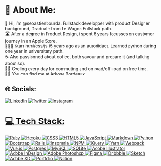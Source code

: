 <h1>💫 About Me:</h1>

<p>👋 Hi, I’m @sebastienbourda. Fullstack developper with product Designer background, Graduate from Le Wagon Fullstack path.<br>🛣 After a degree in Product Design, i spent 6 years focusses on customer journey in an Apple Store.<br>👨🏻‍💻 Start html/css/js 15 years ago as an autodidact. Learned python during one year in universitary path.<br>☕️ Also passionned about coffee, both savour and prepare it (and talking about so).<br>🚴🏻 Cycling every day for commuting and on road/off-road on free time.<br>🧗🏻 You can find me at Arkose Bordeaux. </p>

<h2>🌐 Socials:</h2>

<p></a> <a href="https://linkedin.com/in/www.linkedin.com/in/sebastien-bourda"><img src="https://img.shields.io/badge/LinkedIn-%230077B5.svg?logo=linkedin&logoColor=white" alt="LinkedIn" /></a>  <a href="https://twitter.com/@SebastienBourda"><img src="https://img.shields.io/badge/Twitter-%231DA1F2.svg?logo=Twitter&logoColor=white" alt="Twitter" /></a>  <a href="https://instagram.com/justcallmesebb"><img src="https://img.shields.io/badge/Instagram-%23E4405F.svg?logo=Instagram&logoColor=white" alt="Instagram" /></p>

<h1>💻 Tech Stack:</h1>

<p><img src="https://img.shields.io/badge/ruby-%23CC342D.svg?style=for-the-badge&logo=ruby&logoColor=white" alt="Ruby" /> <img src="https://img.shields.io/badge/heroku-%23430098.svg?style=for-the-badge&logo=heroku&logoColor=white" alt="Heroku" /> <img src="https://img.shields.io/badge/css3-%231572B6.svg?style=for-the-badge&logo=css3&logoColor=white" alt="CSS3" /> <img src="https://img.shields.io/badge/html5-%23E34F26.svg?style=for-the-badge&logo=html5&logoColor=white" alt="HTML5" /> <img src="https://img.shields.io/badge/javascript-%23323330.svg?style=for-the-badge&logo=javascript&logoColor=%23F7DF1E" alt="JavaScript" /> <img src="https://img.shields.io/badge/markdown-%23000000.svg?style=for-the-badge&logo=markdown&logoColor=white" alt="Markdown" /> <img src="https://img.shields.io/badge/python-3670A0?style=for-the-badge&logo=python&logoColor=ffdd54" alt="Python" /> <img src="https://img.shields.io/badge/bootstrap-%23563D7C.svg?style=for-the-badge&logo=bootstrap&logoColor=white" alt="Bootstrap" />  <img src="https://img.shields.io/badge/rails-%23CC0000.svg?style=for-the-badge&logo=ruby-on-rails&logoColor=white" alt="Rails" /> <img src="https://img.shields.io/badge/Insomnia-black?style=for-the-badge&logo=insomnia&logoColor=5849BE" alt="Insomnia" /> <img src="https://img.shields.io/badge/NPM-%23000000.svg?style=for-the-badge&logo=npm&logoColor=white" alt="NPM" /> <img src="https://img.shields.io/badge/jquery-%230769AD.svg?style=for-the-badge&logo=jquery&logoColor=white" alt="jQuery" /> <img src="https://img.shields.io/badge/yarn-%232C8EBB.svg?style=for-the-badge&logo=yarn&logoColor=white" alt="Yarn" /> <img src="https://img.shields.io/badge/webpack-%238DD6F9.svg?style=for-the-badge&logo=webpack&logoColor=black" alt="Webpack" /> <img src="https://img.shields.io/badge/vuejs-%2335495e.svg?style=for-the-badge&logo=vuedotjs&logoColor=%234FC08D" alt="Vue.js" /> <img src="https://img.shields.io/badge/postgres-%23316192.svg?style=for-the-badge&logo=postgresql&logoColor=white" alt="Postgres" /> <img src="https://img.shields.io/badge/mysql-%2300f.svg?style=for-the-badge&logo=mysql&logoColor=white" alt="MySQL" /> <img src="https://img.shields.io/badge/sqlite-%2307405e.svg?style=for-the-badge&logo=sqlite&logoColor=white" alt="SQLite" /> <img src="https://img.shields.io/badge/adobeillustrator-%23FF9A00.svg?style=for-the-badge&logo=adobeillustrator&logoColor=white" alt="Adobe Illustrator" /> <img src="https://img.shields.io/badge/Adobe%20InDesign-49021F?style=for-the-badge&logo=adobeindesign&logoColor=white" alt="Adobe InDesign" /> <img src="https://img.shields.io/badge/adobephotoshop-%2331A8FF.svg?style=for-the-badge&logo=adobephotoshop&logoColor=white" alt="Adobe Photoshop" /> <img src="https://img.shields.io/badge/figma-%23F24E1E.svg?style=for-the-badge&logo=figma&logoColor=white" alt="Figma" /> <img src="https://img.shields.io/badge/Dribbble-EA4C89?style=for-the-badge&logo=dribbble&logoColor=white" alt="Dribbble" /> <img src="https://img.shields.io/badge/Sketch-FFB387?style=for-the-badge&logo=sketch&logoColor=black" alt="Sketch" /> <img src="https://img.shields.io/badge/Adobe%20XD-470137?style=for-the-badge&logo=Adobe%20XD&logoColor=#FF61F6" alt="Adobe XD" /> <img src="https://img.shields.io/badge/Portfolio-%23000000.svg?style=for-the-badge&logo=firefox&logoColor=#FF7139" alt="Portfolio" /> <img src="https://img.shields.io/badge/Notion-%23000000.svg?style=for-the-badge&logo=notion&logoColor=white" alt="Notion" />

